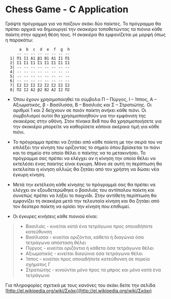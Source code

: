 # Chess Game - C Application

Γράψτε πρόγραμμα για να παίζουν σκάκι δύο παίκτες. Το πρόγραμμα θα πρέπει
αρχικά να δημιουργεί την σκακιέρα τοποθετώντας τα πιόνια κάθε παίκτη στην αρχική
θέση τους. Η σκακιέρα θα εμφανίζεται με μορφή όπως η παρακάτω:

          a  b  c  d  e  f  g  h
         -- -- -- -- -- -- -- -- 
      1| Π1 Ι1 Α1 β1 Β1 Α1 Ι1 Π1
      2| Σ1 Σ1 Σ1 Σ1 Σ1 Σ1 Σ1 Σ1
      3| -- -- -- -- -- -- -- --
      4| -- -- -- -- -- -- -- --
      5| -- -- -- -- -- -- -- --
      6| -- -- -- -- -- -- -- --
      7| Σ2 Σ2 Σ2 Σ2 Σ2 Σ2 Σ2 Σ2
      8| Π2 Ι2 Α2 β2 Β2 Α2 Ι2 Π2


- Όπου έχουν χρησιμοποιηθεί τα σύμβολα Π – Πύργος, Ι – Ίππος, Α – Αξιωματικός, β -
Βασίλισσα, Β – Βασιλιάς και Σ – Στρατιώτης. Οι αριθμοί 1 και 2 δείχνουν σε ποιόν
παίκτη ανήκει κάθε πιόνι. Οι συμβολισμοί αυτοί θα χρησιμοποιηθούν για την
εμφάνιση της σκακιέρας στην οθόνη. Στον πίνακα 8x8 που θα χρησιμοποιήσετε για
την σκακιέρα μπορείτε να καθορίσετε κάποια ακέραια τιμή για κάθε πιόνι.

- Το πρόγραμμα πρέπει να ζητάει από κάθε παίκτη με την σειρά του να επιλέξει την
κίνηση του ορίζοντας το σημείο όπου βρίσκεται το πιόνι και το σημείο στο οποίο
θέλει ο παίκτης να το μετακινήσει. Το πρόγραμμα σας πρέπει να ελέγχει αν η κίνηση
την οποία θέλει να εκτελέσει ένας παίκτης είναι έγκυρη. Μόνο σε αυτή τη περίπτωση
θα εκτελείται η κίνηση αλλιώς θα ζητάει από τον χρήστη να δώσει νέα έγκυρη
κίνηση.

- Μετά την εκτέλεση κάθε κίνησης το πρόγραμμά σας θα πρέπει να ελέγχει αν
εξουδετερώθηκε ο βασιλιάς του αντίπαλου παίκτη και συνεπώς πρέπει να λήξει το
παιχνίδι. Στην αντίθετη περίπτωση θα εμφανίζει τη σκακιέρα μετά την τελευταία
κίνηση και θα ζητάει από τον δεύτερο παίκτη να ορίσει την κίνηση που επιθυμεί.

- Οι έγκυρες κινήσεις κάθε πιονιού είναι: 

 > * Βασιλιάς - κινείται κατά ένα τετράγωνο προς οποιαδήποτε κατεύθυνση
 > * Βασίλισσα - κινείται οριζόντια, κάθετα ή διαγώνια όσα τετράγωνα απόσταση θέλει
 > * Πύργος - κινείται οριζόντια ή κάθετα όσα τετράγωνα θέλει
 > * Αξιωματικός - κινείται διαγώνια όσα τετράγωνα θέλει
 > * Ίππος – κινείται προς οποιαδήποτε κατεύθυνση σε πορεία σχήματος Γ
 > * Στρατιώτης - κινούνται μόνο προς τα μπρος και μόνο κατά ένα τετράγωνο

Για πληροφορίες σχετικά με τους κανόνες του σκάκι δείτε την σελίδα [http://el.wikipedia.org/wiki/Σκάκι](http://el.wikipedia.org/wiki/Σκάκι)
